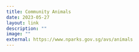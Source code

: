```yaml
---
title: Community Animals
date: 2023-05-27
layout: link
description: ""
image: ""
external: https://www.nparks.gov.sg/avs/animals
---
```

